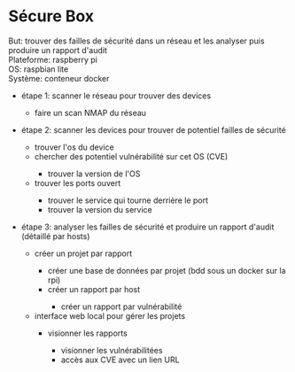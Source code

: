 # Sécure Box

But: trouver des failles de sécurité dans un réseau et les analyser puis produire un rapport d'audit </br>
Plateforme: raspberry pi </br>
OS: raspbian lite </br>
Système: conteneur docker </br>

<ul>
  <li>étape 1: scanner le réseau pour trouver des devices </li>
  <ul>
    <li>faire un scan NMAP du réseau </li>
  </ul>
</ul>

<ul>
  <li>étape 2: scanner les devices pour trouver de potentiel failles de sécurité </li>
  <ul>
    <li>trouver l'os du device </li>
    <li>chercher des potentiel vulnérabilité sur cet OS (CVE) </li>
    <ul>
      <li>trouver la version de l'OS </li>
    </ul>
    <li>trouver les ports ouvert </li>
    <ul>
      <li>trouver le service qui tourne derrière le port </li>
      <li>trouver la version du service </li>
    </ul>
  </ul>
</ul>

<ul>
  <li>étape 3: analyser les failles de sécurité et produire un rapport d'audit (détaillé par hosts) </li>
  <ul>
    <li>créer un projet par rapport </li>
    <ul>
      <li>créer une base de données par projet (bdd sous un docker sur la rpi) </li>
      <li>créer un rapport par host </li>
      <ul>
        <li>créer un rapport par vulnérabilité </li>
      </ul>
    </ul>
    <li>interface web local pour gérer les projets </li>
    <ul>
      <li>visionner les rapports </li>
      <ul>
        <li>visionner les vulnérabilitées </li>
        <li>accès aux CVE avec un lien URL </li>
      </ul>
    </ul>
  </ul>
</ul>
